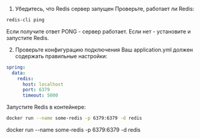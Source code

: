 

1. Убедитесь, что Redis сервер запущен
   Проверьте, работает ли Redis:
```bash
redis-cli ping
```

Если получите ответ PONG - сервер работает. Если нет - установите и запустите Redis.

2. Проверьте конфигурацию подключения
   Ваш application.yml должен содержать правильные настройки:
```yaml
spring:
  data:
    redis:
      host: localhost
      port: 6379
      timeout: 5000
```

Запустите Redis в контейнере:
```bash
docker run --name some-redis -p 6379:6379 -d redis
```

docker run --name some-redis -p 6379:6379 -d redis

